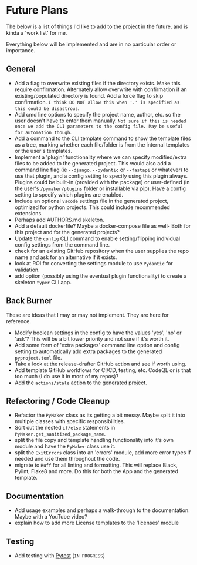 # Future Plans

The below is a list of things I'd like to add to the project in the future, and
is kinda a 'work list' for me.

Everything below will be implemented and are in no particular order or
importance.

## General

- Add a flag to overwrite existing files if the directory exists. Make this
  require confirmation. Alternately allow overwrite with confirmation if an
  existing/populated directory is found. Add a force flag to skip confirmation.
  `I think DO NOT allow this when '.' is specified as this could be disastrous`.
- Add cmd line options to specify the project name, author, etc. so the user
  doesn't have to enter them manually. `Not sure if this is needed once we add
  the CLI parameters to the config file. May be useful for automation though`.
- Add a command to the CLI template command to show the template files as a
  tree, marking whether each file/folder is from the internal templates or the
  user's templates.
- Implement a 'plugin' functionality where we can specify modified/extra files
  to be added to the generated project. This would also add a command line flag
  (ie `--django`, `--pydantic` or `--fastapi` or whatever) to use that plugin,
  and a config setting to specify using this plugin always. Plugins could be
  built-in (provided with the package) or user-defined (in the user's
  `/pymaker/plugins` folder or installable via pip). Have a config setting to
  specify which plugins are enabled.
- Include an optional `vscode` settings file in the generated project, optimized
  for python projects. This could include recommended extensions.
- Perhaps add AUTHORS.md skeleton.
- Add a default dockerfile? Maybe a docker-compose file as well- Both for this
  project and for the generated projects?
- Update the `config` CLI command to enable setting/flipping individual config
  settings from the command line.
- check for an existing GitHub repository when the user supplies the repo name
  and ask for an alternative if it exists.
- look at ROI for converting the settings module to use `Pydantic` for
  validation.
- add option (possibly using the eventual plugin functionality) to create a
  skeleton `typer` CLI app.

## Back Burner

These are ideas that I may or may not implement. They are here for reference.

- Modify boolean settings in the config to have the values 'yes', 'no' or 'ask'?
  This will be a bit lower priority and not sure if it's worth it.
- Add some form of 'extra packages' command line option and config setting to
  automatically add extra packages to the generated `pyproject.toml` file.
- Take a look at the release-drafter GitHub action and see if worth using.
- Add template GitHub workflows for CI/CD, testing, etc. CodeQL or is that too
  much (I do use it in most of my repos)?
- Add the `actions/stale` action to the generated project.

## Refactoring / Code Cleanup

- Refactor the `PyMaker` class as its getting a bit messy. Maybe split it into
  multiple classes with specific responsibilities.
- Sort out the nested `if/else` statements in
  `PyMaker.get_sanitized_package_name`.
- split the file copy and template handling functionality into it's own module
  and have the `PyMaker` class use it.
- split the `ExitErrors` class into an 'errors' module, add more error types if
  needed and use them throughout the code.
- migrate to `Ruff` for all linting and formatting. This will replace Black,
  Pylint, Flake8 and more. Do this for both the App and the generated template.

## Documentation

- Add usage examples and perhaps a walk-through to the documentation. Maybe
  with a YouTube video?
- explain how to add more License templates to the 'licenses' module

## Testing

- Add testing with [Pytest](https://pytest.org) (`IN PROGRESS`)
